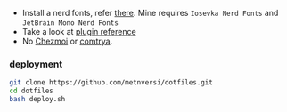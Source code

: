 - Install a nerd fonts, refer [there](https://www.nerdfonts.com/font-downloads). Mine requires `Iosevka Nerd Fonts` and `JetBrain Mono Nerd Fonts`
- Take a look at [plugin reference](./pref/README.md)
- No [Chezmoi](https://github.com/twpayne/chezmoi) or [comtrya](https://github.com/comtrya/comtrya).

### deployment

```bash
git clone https://github.com/metnversi/dotfiles.git
cd dotfiles
bash deploy.sh
```
